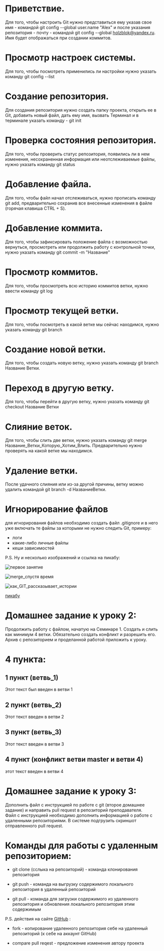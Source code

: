 # Приветствие.

Для того, чтобы настроить Git нужно представиться ему указав свое имя - командой git config --global user.name "Alex" и после указания репозитория - почту - командой git config --global holzblok@yandex.ru. Имя будет отображаться при создании коммитов.

# Просмотр настроек системы.

Для того, чтобы посмотреть применились ли настройки нужно указать команду git config --list

# Cоздание репозитория.

Для создания репозитория нужно создать папку проекта, открыть ее в Git, добавить новый файл, дать ему имя, вызвать Терминал и в терминале указать команду - git init

# Проверка состояния репозитория.

Для того, чтобы проверить статус репозитория, появились ли в нем изменения, несохраненная информация или неотслеживаемые файлы, нужно указать команду git status

# Добавление файла.

Для того, чтобы файл начал отслеживаться, нужно прописать команду git add, предварительно сохранив все внесенные изменения в файле (горячая клавиша CTRL + S).

# Добавление коммита.

Для того, чтобы зафиксировать положение файла с возможностью вернуться, просмотреть или продолжить работу с контрольной точки, нужно указать команду git commit -m "Название"

# Просмотр коммитов.

Для того, чтобы просмотреть всю историю коммитов ветки, нужно ввести команду git log
# Просмотр текущей ветки.

Для того, чтобы посмотреть в какой ветке мы сейчас находимся, нужно указать команду git branch

# Создание новой ветки.

Для того, чтобы создать новую ветку, нужно указать команду git branch Название Ветки. 

# Переход в другую ветку.

Для того, чтобы перейти в другую ветку, нужно указать команду git checkout Название Ветки

# Слияние веток.

Для того, чтобы слить две ветки, нужно указать команду git merge Название_Ветки_Которую_Хотим_Влить. Предварительно нужно проверять на какой ветке мы находимся. 

# Удаление ветки.

После удачного слияния или из-за другой причины, ветку можно удалить командой git branch -d НазваниеВетки.

# Игнорирование файлов

для игнорирования файлов необходимо создать файл .gitignore и в него уже включать те файлы за которыми не нужно следить Git, примеру:
* логи
* какие-либо личные файлы
* кеши зависимостей

P.S. Ну и несколько изображений и ссылка на пикабу:

![первое занятие](1_work.jpg)

![merge_спустя время](git_merge.jpg)

![как_GIT_рассказывает_истории](git_log.jpg)

[пикабу](https://pikabu.ru "пикабу")


# Домашнее задание к уроку 2:
 Продолжить работу с файлом, начатую на Семинаре 1. Создать и слить как минимум 4 ветки. Обязательно создать конфликт и разрешить его. Архив с репозиторием и проделанной работой приложить к уроку.

# 4 пункта:

## 1 пункт (ветвь_1)

Этот текст был введен в ветви 1

## 2 пункт (ветвь_2)

Этот текст введен в ветви 2

## 3 пункт (ветвь_3)

Этот текст введен в ветви 3

## 4 пункт (конфликт ветви master и ветви 4)

этот текст введен в ветви 4




# Домашнее задание к уроку 3:

Дополнить файл с инструкцией по работе с git (второе домашнее задание) и направить pull request в репозиторий преподавателя.  
Файл с инструкцией необходимо дополнить информацией о работе с удаленными репозиториями.
В системе подгрузить скриншот отправленного pull request.

# Команды для работы с удаленным репозиторием:

* git clone (сслыка на репозиторий) - команда клонирования репозитория 

* git push - команда на выгрузку содержимого локального репозитория в удаленный репозиторий

* git pull - команда для загрузки содержимого из удаленного репозитория и обновления локального репозитория этим содержимым

P.S. действия на сайте [GitHub](https://github.com "GitHub") :

 * fork - копирование удаленного репозитория себе на удаленный репозиторий (к себе на аккаунт GitHub)

 * compare pull reqest - предложение изменения автору проекта
